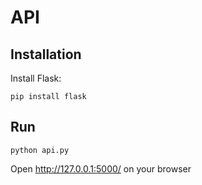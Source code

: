 # API


## Installation

Install Flask:
```
pip install flask
```

## Run

```
python api.py
```
Open http://127.0.0.1:5000/ on your browser

